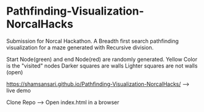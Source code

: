 # Pathfinding-Visualization-NorcalHacks
Submission for Norcal Hackathon. A Breadth first search pathfinding visualization for a maze generated with Recursive division. 

Start Node(green) and end Node(red) are randomly generated.
Yellow Color is the "visited" nodes
Darker squares are walls
Lighter squares are not walls (open)

https://shamsansari.github.io/Pathfinding-Visualization-NorcalHacks/ --> live demo

Clone Repo
--> Open index.html in a browser
